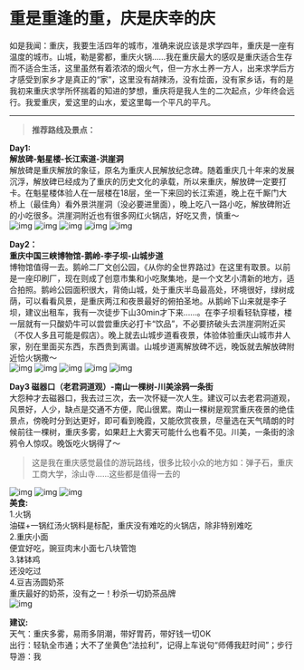 # 重是重逢的重，庆是庆幸的庆
如是我闻：重庆，我要生活四年的城市，准确来说应该是求学四年，重庆是一座有温度的城市。山城，勒是雾都，重庆火锅……我在重庆最大的感叹是重庆适合生存而不适合生活，这里虽然有着浓浓的烟火气，但一方水土养一方人，出来求学后方才感受到家乡才是真正的“家”，这里没有胡辣汤，没有烩面，没有家乡话，有的是我初来重庆求学所怀揣着的知进的梦想，重庆将是我人生的二次起点，少年终会远行。我爱重庆，爱这里的山水，爱这里每一个平凡的平凡。  
***
> <b>推荐路线及景点：</b>  

<b>Day1:  
解放碑-魁星楼-长江索道-洪崖洞</b>  
解放碑是重庆解放的象征，原名为重庆人民解放纪念碑。随着重庆几十年来的发展沉浮，解放碑已经成为了重庆的历史文化的承载，所以来重庆，解放碑一定要打卡。在魁星楼体验人在一层楼在18层，坐一下来回的长江索道，晚上在千厮门大桥上（最佳角）看外景洪崖洞（没必要进里面），晚上吃八一路小吃，解放碑附近的小吃很多。洪崖洞附近也有很多网红火锅店，好吃又贵，慎重～  
![img](https://github.com/Wcowin/mymkdocs/blob/main/docs/img/CQ/WechatIMG178.jpeg?raw=true"解放碑")
![img](https://github.com/Wcowin/mymkdocs/blob/main/docs/img/CQ/WechatIMG179.jpeg?raw=true "魁星楼")
![img](https://github.com/Wcowin/mymkdocs/blob/main/docs/img/CQ/WechatIMG180.jpeg?raw=true "瓜西西")
![img](https://github.com/Wcowin/mymkdocs/blob/main/docs/img/CQ/WechatIMG181.jpeg?raw=true"火锅")
![img](https://github.com/Wcowin/mymkdocs/blob/main/docs/img/CQ/WechatIMG182.jpeg?raw=true "洪崖洞") 

<b>Day2：  
重庆中国三峡博物馆-鹅岭-李子坝-山城步道</b>  
博物馆值得一去。鹅岭二厂文创公园，《从你的全世界路过》在这里有取景。以前是一座印刷厂，现在则成了创意市集和小吃聚集地，是一个文艺小清新的地方，适合拍照。鹅岭公园面积很大，背倚山城，处于重庆半岛最高处，环境很好，绿树成荫，可以看看风景，是重庆两江和夜景最好的俯拍圣地。从鹅岭下山来就是李子坝，建议出租车，我有一次徒步下山30min才下来……。在李子坝看轻轨穿楼，楼一层就有一只酸奶牛可以尝尝重庆必打卡“饮品”，不必要挤破头去洪崖洞附近买（不仅人多且可能是假店）。晚上就去山城步道看夜景，体验体验重庆山城市井人家，别在里面买东西，东西贵到离谱。山城步道离解放碑不远，晚饭就去解放碑附近恰火锅撒～  
![img](https://github.com/Wcowin/mymkdocs/blob/main/docs/img/CQ/WechatIMG183.jpeg?raw=true "李子坝")
![img](https://github.com/Wcowin/mymkdocs/blob/main/docs/img/CQ/WechatIMG184.jpeg?raw=true "screen")
![img](https://github.com/Wcowin/mymkdocs/blob/main/docs/img/CQ/WechatIMG185.jpeg?raw=true "screen")
![img](https://github.com/Wcowin/mymkdocs/blob/main/docs/img/CQ/WechatIMG186.jpeg?raw=true "screen")
![img](https://github.com/Wcowin/mymkdocs/blob/main/docs/img/CQ/WechatIMG189.jpeg?raw=true "screen")

<b>Day3
磁器口（老君洞道观）-南山一棵树-川美涂鸦一条街</b>  
大怨种才去磁器口，我去过三次，去一次怀疑一次人生。建议可以去老君洞道观，风景好，人少，缺点是交通不方便，爬山很累。南山一棵树是观赏重庆夜景的绝佳景点，傍晚时分到达更好，即可看到晚霞，又能欣赏夜景，尽量选在天气晴朗的时候前往一棵树，重庆多雾，如果赶上大雾天可能什么也看不见。川美，一条街的涂鸦令人惊叹。晚饭吃火锅得了～  

> 这是我在重庆感觉最佳的游玩路线，很多比较小众的地方如：弹子石，重庆工商大学，涂山寺……这些都是值得一去的

![img](https://github.com/Wcowin/mymkdocs/blob/main/docs/img/CQ/WechatIMG187.jpeg?raw=true "screen")
![img](https://github.com/Wcowin/mymkdocs/blob/main/docs/img/CQ/WechatIMG188.jpeg?raw=true "screen")
![img](https://github.com/Wcowin/mymkdocs/blob/main/docs/img/CQ/WechatIMG190.jpeg?raw=true "screen")  
<b>美食:</b>  
1.火锅  
油碟+一锅红汤火锅料是标配，重庆没有难吃的火锅店，除非特别难吃  
2.重庆小面  
便宜好吃，豌豆肉末小面七八块管饱  
3.钵钵鸡  
还没吃过  
4.豆吉汤圆奶茶  
重庆最好的奶茶，没有之一！秒杀一切奶茶品牌  
![img](https://github.com/Wcowin/mymkdocs/blob/main/docs/img/CQ/WechatIMG191.jpeg?raw=true)  

<b>建议:</b>  
天气：重庆多雾，易雨多阴潮，带好胃药，带好钱一切OK  
出行：轻轨全市通；大不了坐黄色“法拉利”，记得上车说句“师傅我赶时间”；步行  
导游：我  
